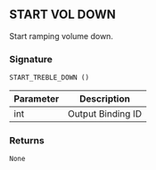 ## START VOL DOWN

Start ramping volume down.


### Signature

`START_TREBLE_DOWN ()`


| Parameter | Description |
| --- | --- |
| int | Output Binding ID |


### Returns

`None`